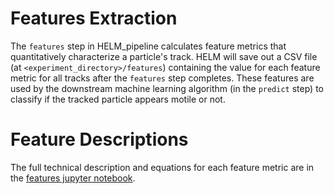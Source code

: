 # Features Extraction
The `features` step in HELM_pipeline calculates feature metrics that quantitatively characterize a particle's track. HELM will save out a CSV file (at `<experiment_directory>/features`) containing the value for each feature metric for all tracks after the `features` step completes. These features are used by the downstream machine learning algorithm (in the `predict` step) to classify if the tracked particle appears motile or not.

# Feature Descriptions
The full technical description and equations for each feature metric are in the [features jupyter notebook](feature_descriptions.ipynb).